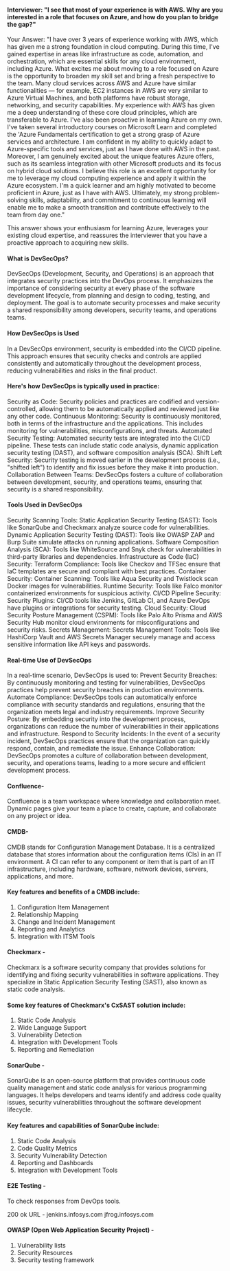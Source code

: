 #### Interviewer: "I see that most of your experience is with AWS. Why are you interested in a role that focuses on Azure, and how do you plan to bridge the gap?"
Your Answer:
"I have over 3 years of experience working with AWS, which has given me a strong foundation in cloud computing. During this time, I've gained expertise in areas like infrastructure as code, automation, and orchestration, which are essential skills for any cloud environment, including Azure.
What excites me about moving to a role focused on Azure is the opportunity to broaden my skill set and bring a fresh perspective to the team. Many cloud services across AWS and Azure have similar functionalities — for example, EC2 instances in AWS are very similar to Azure Virtual Machines, and both platforms have robust storage, networking, and security capabilities. My experience with AWS has given me a deep understanding of these core cloud principles, which are transferable to Azure.
I've also been proactive in learning Azure on my own. I've taken several introductory courses on Microsoft Learn and completed the 'Azure Fundamentals certification to get a strong grasp of Azure services and architecture. I am confident in my ability to quickly adapt to Azure-specific tools and services, just as I have done with AWS in the past.
Moreover, I am genuinely excited about the unique features Azure offers, such as its seamless integration with other Microsoft products and its focus on hybrid cloud solutions. I believe this role is an excellent opportunity for me to leverage my cloud computing experience and apply it within the Azure ecosystem. I'm a quick learner and am highly motivated to become proficient in Azure, just as I have with AWS.
Ultimately, my strong problem-solving skills, adaptability, and commitment to continuous learning will enable me to make a smooth transition and contribute effectively to the team from day one."

This answer shows your enthusiasm for learning Azure, leverages your existing cloud expertise, and reassures the interviewer that you have a proactive approach to acquiring new skills.

#### What is DevSecOps?
DevSecOps (Development, Security, and Operations) is an approach that integrates security practices into the DevOps process. It emphasizes the importance of considering security at every phase of the software development lifecycle, from planning and design to coding, testing, and deployment. The goal is to automate security processes and make security a shared responsibility among developers, security teams, and operations teams.
#### How DevSecOps is Used
In a DevSecOps environment, security is embedded into the CI/CD pipeline. This approach ensures that security checks and controls are applied consistently and automatically throughout the development process, reducing vulnerabilities and risks in the final product.

#### Here's how DevSecOps is typically used in practice:
Security as Code: Security policies and practices are codified and version-controlled, allowing them to be automatically applied and reviewed just like any other code.
Continuous Monitoring: Security is continuously monitored, both in terms of the infrastructure and the applications. This includes monitoring for vulnerabilities, misconfigurations, and threats.
Automated Security Testing: Automated security tests are integrated into the CI/CD pipeline. These tests can include static code analysis, dynamic application security testing (DAST), and software composition analysis (SCA).
Shift Left Security: Security testing is moved earlier in the development process (i.e., "shifted left") to identify and fix issues before they make it into production.
Collaboration Between Teams: DevSecOps fosters a culture of collaboration between development, security, and operations teams, ensuring that security is a shared responsibility.

#### Tools Used in DevSecOps
Security Scanning Tools:
Static Application Security Testing (SAST): Tools like SonarQube and Checkmarx analyze source code for vulnerabilities.
Dynamic Application Security Testing (DAST): Tools like OWASP ZAP and Burp Suite simulate attacks on running applications.
Software Composition Analysis (SCA): Tools like WhiteSource and Snyk check for vulnerabilities in third-party libraries and dependencies.
Infrastructure as Code (IaC) Security:
Terraform Compliance: Tools like Checkov and TFSec ensure that IaC templates are secure and compliant with best practices.
Container Security:
Container Scanning: Tools like Aqua Security and Twistlock scan Docker images for vulnerabilities.
Runtime Security: Tools like Falco monitor containerized environments for suspicious activity.
CI/CD Pipeline Security:
Security Plugins: CI/CD tools like Jenkins, GitLab CI, and Azure DevOps have plugins or integrations for security testing.
Cloud Security:
Cloud Security Posture Management (CSPM): Tools like Palo Alto Prisma and AWS Security Hub monitor cloud environments for misconfigurations and security risks.
Secrets Management:
Secrets Management Tools: Tools like HashiCorp Vault and AWS Secrets Manager securely manage and access sensitive information like API keys and passwords.

#### Real-time Use of DevSecOps

In a real-time scenario, DevSecOps is used to:
Prevent Security Breaches: By continuously monitoring and testing for vulnerabilities, DevSecOps practices help prevent security breaches in production environments.
Automate Compliance: DevSecOps tools can automatically enforce compliance with security standards and regulations, ensuring that the organization meets legal and industry requirements.
Improve Security Posture: By embedding security into the development process, organizations can reduce the number of vulnerabilities in their applications and infrastructure.
Respond to Security Incidents: In the event of a security incident, DevSecOps practices ensure that the organization can quickly respond, contain, and remediate the issue.
Enhance Collaboration: DevSecOps promotes a culture of collaboration between development, security, and operations teams, leading to a more secure and efficient development process.


#### Confluence-

Confluence is a team workspace where knowledge and collaboration meet. Dynamic pages give your team a place to create, capture, and collaborate on any project or idea.

#### CMDB-

CMDB stands for Configuration Management Database. It is a centralized database that stores information about the configuration items (CIs) in an IT environment. A CI can refer to any component or item that is part of an IT infrastructure, including hardware, software, network devices, servers, applications, and more.

#### Key features and benefits of a CMDB include:

1. Configuration Item Management
2. Relationship Mapping
3. Change and Incident Management
4. Reporting and Analytics
5. Integration with ITSM Tools


#### Checkmarx -

Checkmarx is a software security company that provides solutions for identifying and fixing security vulnerabilities in software applications. They specialize in Static Application Security Testing (SAST), also known as static code analysis.

#### Some key features of Checkmarx's CxSAST solution include:

1. Static Code Analysis
2. Wide Language Support
3. Vulnerability Detection
4. Integration with Development Tools
5. Reporting and Remediation


#### SonarQube -

SonarQube is an open-source platform that provides continuous code quality management and static code analysis for various programming languages. It helps developers and teams identify and address code quality issues, security vulnerabilities throughout the software development lifecycle.

#### Key features and capabilities of SonarQube include:

1. Static Code Analysis
2. Code Quality Metrics
3. Security Vulnerability Detection
4. Reporting and Dashboards
5. Integration with Development Tools



#### E2E Testing -

To check responses from DevOps tools.

200 ok URL - jenkins.infosys.com
jfrog.infosys.com


#### OWASP (Open Web Application Security Project) -

1. Vulnerability lists
2. Security Resources
3. Security testing framework

